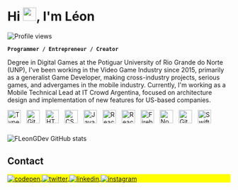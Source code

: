 <h1 align="left">Hi <img src="https://raw.githubusercontent.com/kaueMarques/kaueMarques/master/hi.gif" height="30px">, I'm Léon</h1>
<p align="left"> <img src="https://komarev.com/ghpvc/?username=leongdev&color=yellow" alt="Profile views" /> </p>

**`Programmer / Entrepreneur / Creator`**

Degree in Digital Games at the Potiguar University of Rio Grande do Norte (UNP), I've been working in the Video Game Industry since 2015, primarily as a generalist Game Developer, making cross-industry projects, serious games, and advergames in the mobile industry. Currently, I'm working as a Mobile Technical Lead at IT Crowd Argentina, focused on architecture design and implementation of new features for US-based companies.

<img align="left" alt="TypeScript" width="30px" style="padding-right:10px;" src="https://cdn.jsdelivr.net/gh/devicons/devicon/icons/typescript/typescript-plain.svg" />
<img align="left" alt="Git" width="30px" style="padding-right:10px;" src="https://cdn.jsdelivr.net/gh/devicons/devicon/icons/git/git-original.svg" />
<img align="left" alt="HTML" width="30px" style="padding-right:10px;" src="https://cdn.jsdelivr.net/gh/devicons/devicon/icons/html5/html5-plain.svg" />
<img align="left" alt="CSS" width="30px" style="padding-right:10px;" src="https://cdn.jsdelivr.net/gh/devicons/devicon/icons/css3/css3-plain.svg" />
<img align="left" alt="JavaScript" width="30px" style="padding-right:10px;" src="https://cdn.jsdelivr.net/gh/devicons/devicon/icons/javascript/javascript-plain.svg" />
<img align="left" alt="React" width="30px" style="padding-right:10px;" src="https://cdn.jsdelivr.net/gh/devicons/devicon/icons/react/react-original.svg" />
<img align="left" alt="React" width="30px" style="padding-right:10px;" src="https://cdn.jsdelivr.net/gh/devicons/devicon/icons/redux/redux-original.svg" />
<img align="left" alt="Firebase" width="30px" style="padding-right:10px;" src="https://cdn.jsdelivr.net/gh/devicons/devicon/icons/firebase/firebase-plain.svg" />
<img align="left" alt="NodeJS" width="30px" style="padding-right:10px;" src="https://cdn.jsdelivr.net/gh/devicons/devicon/icons/nodejs/nodejs-original.svg" />
<img align="left" alt="GitHub" width="30px" style="padding-right:10px;" src="https://cdn.jsdelivr.net/gh/devicons/devicon/icons/github/github-original.svg" />
<img align="left" alt="Swift" width="30px" style="padding-right:10px;" src="https://cdn.jsdelivr.net/gh/devicons/devicon/icons/swift/swift-original.svg" />

<br />

#

![FLeonGDev GitHub stats](https://github-readme-stats.vercel.app/api?username=leongdev&show_icons=true&theme=radical)

## Contact

<p align="left" style="background:yellow">
<a href="https://leongdev.com/" target="_blank">
  <img align="center" src="https://img.shields.io/badge/-leongdev.com-05122A?style=flat&logo=codepen" alt="codepen"/>
</a>
<a href="https://twitter.com/leongdev" target="_blank">
  <img align="center" src="https://img.shields.io/badge/-@leongdev-05122A?style=flat&logo=twitter" alt="twitter"/>  
</a>
<a href="https://www.linkedin.com/in/leonwalras0/" target="_blank">
  <img align="center" src="https://img.shields.io/badge/-leonwalras0-05122A?style=flat&logo=linkedin" alt="linkedin"/>
</a>
<a href="https://www.instagram.com/leong.dev" target="_blank">
 <img align="center" src="https://img.shields.io/badge/-leong.dev-05122A?style=flat&logo=instagram" alt="instagram"/>
</a>
</p>
